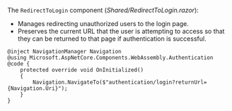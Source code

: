 The `RedirectToLogin` component (*Shared/RedirectToLogin.razor*):

* Manages redirecting unauthorized users to the login page.
* Preserves the current URL that the user is attempting to access so that they can be returned to that page if authentication is successful.

```razor
@inject NavigationManager Navigation
@using Microsoft.AspNetCore.Components.WebAssembly.Authentication
@code {
    protected override void OnInitialized()
    {
        Navigation.NavigateTo($"authentication/login?returnUrl={Navigation.Uri}");
    }
}
```
